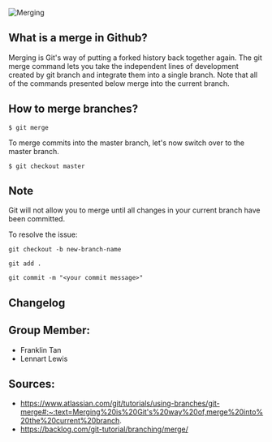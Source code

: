![Merging](https://res.cloudinary.com/practicaldev/image/fetch/s--MEKaM3dY--/c_imagga_scale,f_auto,fl_progressive,h_900,q_auto,w_1600/https://cl.ly/430Q2w473e2R/Image%25202018-04-30%2520at%25201.07.58%2520PM.png)
## What is a merge in Github?

Merging is Git's way of putting a forked history back together again. The git merge command lets you take the independent lines of development created by git branch and integrate them into a single branch. Note that all of the commands presented below merge into the current branch.

## How to merge branches?
```$ git merge```

To merge commits into the master branch, let's now switch over to the master branch.

```$ git checkout master```

## Note
Git will not allow you to merge until all changes in your current branch have been committed.

To resolve the issue:

```git checkout -b new-branch-name```

```git add . ```

```git commit -m "<your commit message>"```

## Changelog

## Group Member:
* Franklin Tan
* Lennart Lewis

## Sources:
* https://www.atlassian.com/git/tutorials/using-branches/git-merge#:~:text=Merging%20is%20Git's%20way%20of,merge%20into%20the%20current%20branch.
* https://backlog.com/git-tutorial/branching/merge/